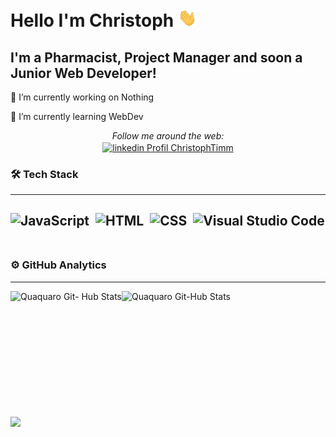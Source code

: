 
  # Hello I'm Christoph <img src="https://github.com/ABSphreak/ABSphreak/blob/master/gifs/Hi.gif" width="30px">
   **I'm a Pharmacist, Project Manager and soon a Junior Web Developer!**
 ---
 
 🔭 I’m currently working on Nothing
 
 🌱 I’m currently learning WebDev

                              
<p align="center">
<i>Follow me around the web:</i><br>
<a href="https://www.linkedin.com/in/christoph-timm-052bb81b5/" target="_blank"><img align="center" src="https://image.flaticon.com/icons/png/128/174/174857.png" alt="linkedin Profil ChristophTimm" height="30" width="40" /></a>  

### 🛠 Tech Stack 
---
![JavaScript](https://img.shields.io/badge/-JavaScript-05122A?style=flat&logo=javascript)&nbsp;
![HTML](https://img.shields.io/badge/-HTML-05122A?style=flat&logo=HTML5)&nbsp;
![CSS](https://img.shields.io/badge/-CSS-05122A?style=flat&logo=CSS3&logoColor=1572B6)&nbsp;
![Visual Studio Code](https://img.shields.io/badge/-Visual%20Studio%20Code-05122A?style=flat&logo=visual-studio-code&logoColor=007ACC)&nbsp;
---
### ⚙️ GitHub Analytics
--- 
<p><img align="left" src="https://github-readme-stats.vercel.app/api?username=Quaquaro&show_icons=true&locale=en&theme=algolia" alt="Quaquaro Git- Hub Stats"/><img align="left" src="https://github-readme-stats.vercel.app/api/top-langs?username=Quaquaro&show_icons=true&locale=en&layout=compact&theme=algolia" alt="Quaquaro Git-Hub Stats" />
</p>
<br><br><br><br><br><br><br><br><br><br><br>
<p align="left">
<img src="https://github-profile-trophy.vercel.app/?username=Quaquaro&theme=algolia&no-bg=true" />
</p>


 <!--

Here are some ideas to get you started:

- 🌱 I’m currently learning WebDev
- 👯 I’m looking to collaborate on ...
- 🤔 I’m looking for help with ...
- 💬 Ask me about ...
- 📫 How to reach me: ...
- 😄 Pronouns: ...
- ⚡ Fun fact: ...

<div align="center">

<img align="center" src="https://github-readme-stats.vercel.app/api?username=Quaquaro&count_private=true&show_icons=true&line_height=20&title_color=7A7ADB&icon_color=2234AE&text_color=D3D3D3&bg_color=0,000000,130F40" alt="Quaquaro's Github Stats">
</div>
-->

